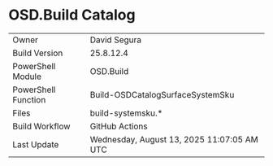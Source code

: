 ﻿# OSD.Build Catalog

| | |
|-|-|
| Owner | David Segura |
| Build Version | 25.8.12.4 |
| PowerShell Module | OSD.Build |
| PowerShell Function | Build-OSDCatalogSurfaceSystemSku |
| Files | build-systemsku.* |
| Build Workflow | GitHub Actions |
| Last Update | Wednesday, August 13, 2025 11:07:05 AM UTC |
